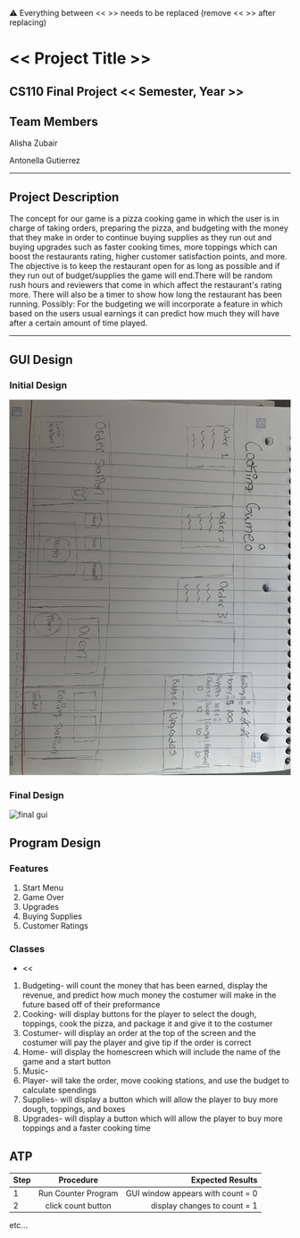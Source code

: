 
:warning: Everything between << >> needs to be replaced (remove << >> after replacing)

# << Project Title >>
## CS110 Final Project  << Semester, Year >>

## Team Members

Alisha Zubair

Antonella Gutierrez 


***

## Project Description
The concept for our game is a pizza cooking game in which the user is in charge of taking orders, preparing the pizza, and budgeting with the money that they make in order to continue buying supplies as they run out and buying upgrades such as faster cooking times, more toppings which can boost the restaurants rating, higher customer satisfaction points, and more. The objective is to keep the restaurant open for as long as possible and if they run out of budget/supplies the game will end.There will be random rush hours and reviewers that come in which affect the restaurant's rating more. There will also be a timer to show how long the restaurant has been running. Possibly: For the budgeting we will incorporate a feature in which based on the users usual earnings it can predict how much they will have after a certain amount of time played.  

***    

## GUI Design

### Initial Design

![initial gui](assets/gui.jpg)

### Final Design

![final gui](assets/finalgui.jpg)

## Program Design

### Features

1. Start Menu
2. Game Over
3. Upgrades
4. Buying Supplies
5. Customer Ratings

### Classes

- <<
1. Budgeting- will count the money that has been earned, display the revenue, and predict how much money the   costumer will make in the future based off of their preformance
2. Cooking- will display buttons for the player to select the dough, toppings, cook the pizza, and package it and give it to the costumer
3. Costumer- will display an order at the top of the screen and the costumer will pay the player and give tip if the order is correct 
4. Home- will display the homescreen which will include the name of the game and a start button
5. Music-
6. Player- will take the order, move cooking stations, and use the budget to calculate spendings
7. Supplies- will display a button which will allow the player to buy more dough, toppings, and boxes
8. Upgrades- will display a button which will allow the player to buy more toppings and a faster cooking time 
>>

## ATP

| Step                 |Procedure             |Expected Results                   |
|----------------------|:--------------------:|----------------------------------:|
|  1                   | Run Counter Program  |GUI window appears with count = 0  |
|  2                   | click count button   | display changes to count = 1      |
etc...
